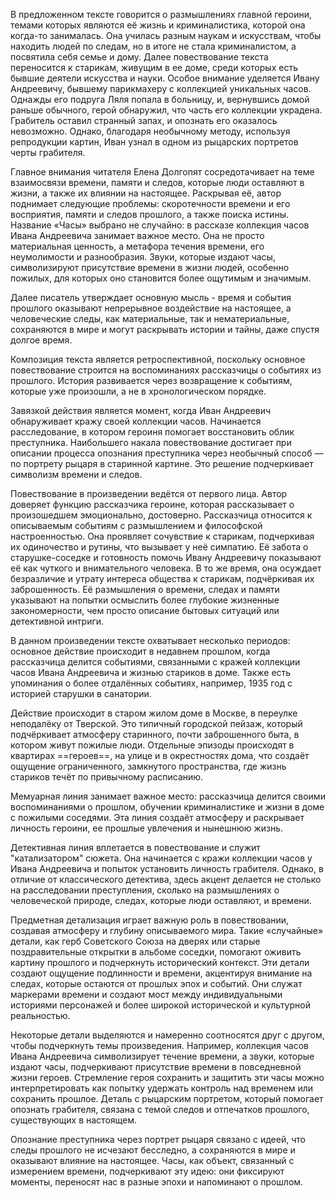 В предложенном тексте говорится о размышлениях главной героини, темами которых являются её жизнь и криминалистика, которой она когда-то занималась. Она училась разным наукам и искусствам, чтобы находить людей по следам, но в итоге не стала криминалистом, а посвятила себя семье и дому. Далее повествование текста переносится к старикам, живущим в ее доме, среди которых есть бывшие деятели искусства и науки. Особое внимание уделяется Ивану Андреевичу, бывшему парикмахеру с коллекцией уникальных часов. Однажды его подруга Ляля попала в больницу, и, вернувшись домой раньше обычного, герой обнаружил, что часть его коллекции украдена. Грабитель оставил странный запах, и опознать его оказалось невозможно. Однако, благодаря необычному методу, используя репродукции картин, Иван узнал в одном из рыцарских портретов черты грабителя. 

Главное внимания читателя Елена Долгопят сосредотачивает на теме взаимосвязи времени, памяти и следов, которые люди оставляют в жизни, а также их влиянии на настоящее. Раскрывая её, автор поднимает следующие проблемы: скоротечности времени и его восприятия, памяти и следов прошлого, а также поиска истины. Название «Часы» выбрано не случайно: в рассказе коллекция часов Ивана Андреевича занимает важное место. Она не просто материальная ценность, а метафора течения времени, его неумолимости и разнообразия. Звуки, которые издают часы, символизируют присутствие времени в жизни людей, особенно пожилых, для которых оно становится более ощутимым и значимым.

Далее писатель утверждает основную мысль - время и события прошлого оказывают непрерывное воздействие на настоящее, а человеческие следы, как материальные, так и нематериальные, сохраняются в мире и могут раскрывать истории и тайны, даже спустя долгое время.

Композиция текста является ретроспективной, поскольку основное повествование строится на воспоминаниях рассказчицы о событиях из прошлого. История развивается через возвращение к событиям, которые уже произошли, а не в хронологическом порядке. 

Завязкой действия является момент, когда Иван Андреевич обнаруживает кражу своей коллекции часов. Начинается расследование, в котором героиня помогает восстановить облик преступника. Наибольшего накала повествование достигает при описании процесса опознания преступника через необычный способ — по портрету рыцаря в старинной картине. Это решение подчеркивает символизм времени и следов.

Повествование в произведении ведётся от первого лица. Автор доверяет функцию рассказчика героине, которая рассказывает о произошедшем эмоционально, достоверно. Рассказчица относится к описываемым событиям с размышлением и философской настроенностью. Она проявляет сочувствие к старикам, подчеркивая их одиночество и рутины, что вызывает у неё симпатию. Её забота о старушке-соседке и готовность помочь Ивану Андреевичу показывают её как чуткого и внимательного человека. В то же время, она осуждает безразличие и утрату интереса общества к старикам, подчёркивая их заброшенность. Её размышления о времени, следах и памяти указывают на попытки осмыслить более глубокие жизненные закономерности, чем просто описание бытовых ситуаций или детективной интриги.

В данном произведении тексте охватывает несколько периодов: основное действие происходит в недавнем прошлом, когда рассказчица делится событиями, связанными с кражей коллекции часов Ивана Андреевича и жизнью стариков в доме. Также есть упоминания о более отдалённых событиях, например, 1935 год с историей старушки в санатории.

Действие происходит в старом жилом доме в Москве, в переулке неподалёку от Тверской. Это типичный городской пейзаж, который подчёркивает атмосферу старинного, почти заброшенного быта, в котором живут пожилые люди. Отдельные эпизоды происходят в квартирах ==героев==, на улице и в окрестностях дома, что создаёт ощущение ограниченного, замкнутого пространства, где жизнь стариков течёт по привычному расписанию.

Мемуарная линия занимает важное место: рассказчица делится своими воспоминаниями о прошлом, обучении криминалистике и жизни в доме с пожилыми соседями. Эта линия создаёт атмосферу и раскрывает личность героини, ее прошлые увлечения и нынешнюю жизнь.

Детективная линия вплетается в повествование и служит "катализатором" сюжета. Она начинается с кражи коллекции часов у Ивана Андреевича и попыток установить личность грабителя. Однако, в отличие от классического детектива, здесь акцент делается не столько на расследовании преступления, сколько на размышлениях о человеческой природе, следах, которые люди оставляют, и времени.

Предметная детализация играет важную роль в повествовании, создавая атмосферу и глубину описываемого мира. Такие «случайные» детали, как герб Советского Союза на дверях или старые поздравительные открытки в альбоме соседки, помогают оживить картину прошлого и подчеркнуть исторический контекст. Эти детали создают ощущение подлинности и времени, акцентируя внимание на следах, которые остаются от прошлых эпох и событий. Они служат маркерами времени и создают мост между индивидуальными историями персонажей и более широкой исторической и культурной реальностью.

Некоторые детали выделяются и намеренно соотносятся друг с другом, чтобы подчеркнуть темы произведения. Например, коллекция часов Ивана Андреевича символизирует течение времени, а звуки, которые издают часы, подчеркивают присутствие времени в повседневной жизни героев. Стремление героя сохранить и защитить эти часы можно интерпретировать как попытку удержать контроль над временем или сохранить прошлое. Деталь с рыцарским портретом, который помогает опознать грабителя, связана с темой следов и отпечатков прошлого, существующих в настоящем.

Опознание преступника через портрет рыцаря связано с идеей, что следы прошлого не исчезают бесследно, а сохраняются в мире и оказывают влияние на настоящее. Часы, как объект, связанный с измерением времени, подчеркивают эту идею: они фиксируют моменты, переносят нас в разные эпохи и напоминают о прошлом.